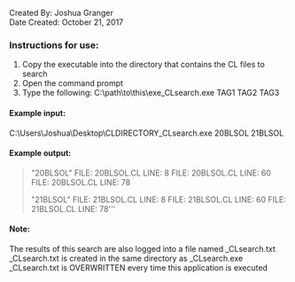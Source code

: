 Created By:       Joshua Granger<br>
Date Created:     October 21, 2017

### Instructions for use:
  1. Copy the executable into the directory that contains the CL files to search
  2. Open the command prompt
  3. Type the following:
      C:\path\to\this\exe\_CLsearch.exe TAG1 TAG2 TAG3
      
#### Example input:
  C:\Users\Joshua\Desktop\CLDIRECTORY\_CLsearch.exe 20BLSOL 21BLSOL
  
#### Example output:
>"20BLSOL"
>    FILE: 20BLSOL.CL    LINE: 8
>    FILE: 20BLSOL.CL    LINE: 60
>    FILE: 20BLSOL.CL    LINE: 78
>
>"21BLSOL"
>    FILE: 21BLSOL.CL    LINE: 8
>    FILE: 21BLSOL.CL    LINE: 60
>    FILE: 21BLSOL.CL    LINE: 78'''
         
#### Note:
The results of this search are also logged into a file named _CLsearch.txt
     _CLsearch.txt is created in the same directory as _CLsearch.exe<br>
     _CLsearch.txt is OVERWRITTEN every time this application is executed<br>
